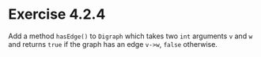 # Exercise 4.2.4

Add a method `hasEdge()` to `Digraph` which takes two `int`
arguments `v` and `w` and returns `true` if the graph has
an edge `v->w`, `false` otherwise.